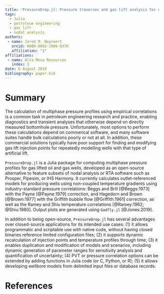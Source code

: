 ```yaml
---
title: 'PressureDrop.jl: Pressure traverses and gas lift analysis for oil & gas wells'
tags:
  - Julia
  - petroleum engineering
  - gas lift
  - nodal analysis
authors:
 - name: Jared M. Noynaert
   orcid: 0000-0002-2986-0376
   affiliation: "1"
affiliations:
 - name: Alta Mesa Resources
   index: 1
date: 6 August 2019
bibliography: paper.bib
---
```


# Summary

The calculation of multiphase pressure profiles using empirical correlations is a common task in petroleum engineering research and practice, enabling diagnostics and transient analyses that otherwise depend on directly measured bottomhole pressure. Unfortunately, most options to perform these calculations depend on commerical software, and many software suites handle bulk calculations poorly or not at all. In addition, these commercial solutions typically have poor support for finding and modifying gas lift injection points for repeatedly modelling wells with that type of artificial lift. 

``PressureDrop.jl`` is a Julia package for computing multiphase pressure profiles for gas lifted oil and gas wells, developed as an open-source alternative to feature subsets of nodal analysis or RTA software such as Prosper, Pipesim, or IHS Harmony. It currently calculates outlet-referenced models for producing wells using non-coupled temperature gradients using industry-standard pressure correlations: Beggs and Brill [@Beggs:1973] with the Payne [@Payne:1979] correction, and Hagedorn and Brown [@Brown:1977] with the Griffith bubble flow [@Griffith:1961] correction, as well as the Ramey and Shiu temperature correlations [@Ramey:1962; @Shiu:1980]. Output plots are generated using `Gadfly.jl` [@Jones:2019].

In addition to being open-source, ``PressureDrop.jl`` has several advantages over closed-source applications for its intended use cases: (1) it allows programmatic and scriptable use with native code, without having closed binaries reference limited configuration files; (2) it supports dynamic recalculation of injection points and temperature profiles through time; (3) it enables duplication and modification of models and scenarios, including dynamic generation of parameter ranges for sensitivity analysis and quantification of uncertainty; (4) PVT or pressure correlation options can be extended by adding functions in Julia code (or C, Python, or R); (5) it allows developing wellbore models from delimited input files or database records.

# References